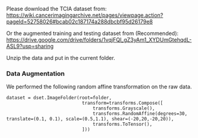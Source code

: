 Please download the TCIA dataset from: https://wiki.cancerimagingarchive.net/pages/viewpage.action?pageId=52758026#bcab02c187174a288dbcbf95d26179e8

Or the augmented training and testing dataset from (Recommended): https://drive.google.com/drive/folders/1vqjFQl_gZ3yAm1_XYDUmGtehqdL-ASL9?usp=sharing

Unzip the data and put in the current folder.


### Data Augmentation

We performed the following random affine transformation on the raw data.

```
dataset = dset.ImageFolder(root=folder,
                            transform=transforms.Compose([
                                transforms.Grayscale(),
                                transforms.RandomAffine(degrees=30, translate=(0.1, 0.1), scale=(0.5,1.1), shear=(-20,20,-20,20)),
                                transforms.ToTensor(),
                            ]))
```